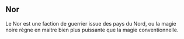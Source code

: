 ## Nor

Le Nor est une faction de guerrier issue des pays du Nord, ou la magie noire règne en maitre bien plus puissante que la magie conventionnelle.
